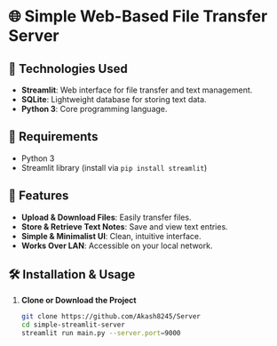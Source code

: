 # 🌐 Simple Web-Based File Transfer Server

## 🚀 Technologies Used
- **Streamlit**: Web interface for file transfer and text management.
- **SQLite**: Lightweight database for storing text data.
- **Python 3**: Core programming language.

## 📌 Requirements
- Python 3
- Streamlit library (install via `pip install streamlit`)

## 🎯 Features
- **Upload & Download Files**: Easily transfer files.
- **Store & Retrieve Text Notes**: Save and view text entries.
- **Simple & Minimalist UI**: Clean, intuitive interface.
- **Works Over LAN**: Accessible on your local network.

## 🛠️ Installation & Usage
1. **Clone or Download the Project**
   ```bash
   git clone https://github.com/Akash8245/Server
   cd simple-streamlit-server
   streamlit run main.py --server.port=9000
